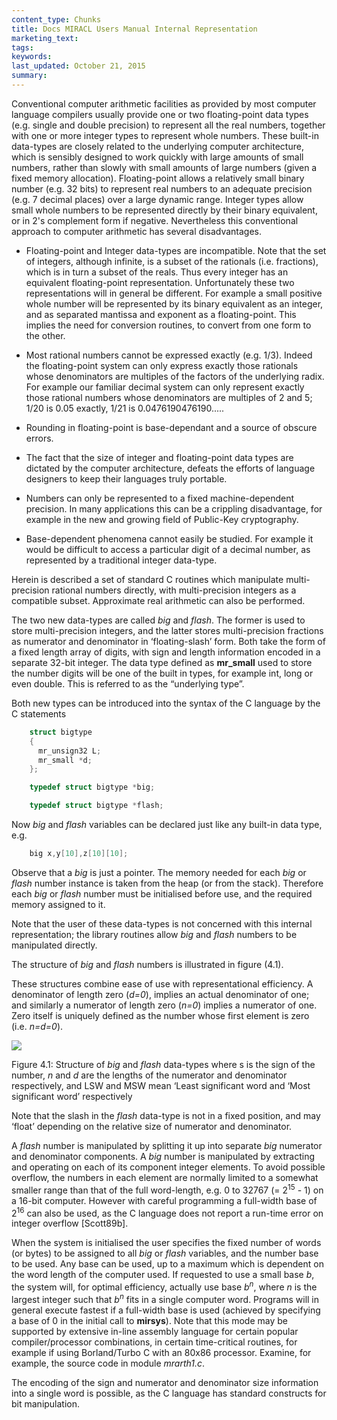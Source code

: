 ```yaml
---
content_type: Chunks
title: Docs MIRACL Users Manual Internal Representation
marketing_text:
tags: 
keywords: 
last_updated: October 21, 2015
summary: 
---
```


Conventional computer arithmetic facilities as provided by most computer language compilers usually provide one or two floating-point data types (e.g. single and double precision) to represent all the real numbers, together with one or more integer types to represent whole numbers. These built-in data-types are closely related to the underlying computer architecture, which is sensibly designed to work quickly with large amounts of small numbers, rather than slowly with small amounts of large numbers (given a fixed memory allocation). Floating-point allows a relatively small binary number (e.g. 32 bits) to represent real numbers to an adequate precision (e.g. 7 decimal places) over a large dynamic range. Integer types allow small whole numbers to be represented directly by their binary equivalent, or in 2's complement form if negative. Nevertheless this conventional approach to computer arithmetic has several disadvantages.

*   Floating-point and Integer data-types are incompatible. Note that the set of integers, although infinite, is a subset of the rationals (i.e. fractions), which is in turn a subset of the reals. Thus every integer has an equivalent floating-point representation. Unfortunately these two representations will in general be different. For example a small positive whole number will be represented by its binary equivalent as an integer, and as separated mantissa and exponent as a floating-point. This implies the need for conversion routines, to convert from one form to the other.

*   Most rational numbers cannot be expressed exactly (e.g. 1/3). Indeed the floating-point system can only express exactly those rationals whose denominators are multiples of the factors of the underlying radix. For example our familiar decimal system can only represent exactly those rational numbers whose denominators are multiples of 2 and 5; 1/20 is 0.05 exactly, 1/21 is 0.0476190476190.....

*   Rounding in floating-point is base-dependant and a source of obscure errors.

*   The fact that the size of integer and floating-point data types are dictated by the computer architecture, defeats the efforts of language designers to keep their languages truly portable.

*   Numbers can only be represented to a fixed machine-dependent precision. In many applications this can be a crippling disadvantage, for example in the new and growing field of Public-Key cryptography.

*   Base-dependent phenomena cannot easily be studied. For example it would be difficult to access a particular digit of a decimal number, as represented by a traditional integer data-type.

Herein is described a set of standard C routines which manipulate multi-precision rational numbers directly, with multi-precision integers as a compatible subset. Approximate real arithmetic can also be performed.

The two new data-types are called _big_ and _flash_. The former is used to store multi-precision integers, and the latter stores multi-precision fractions as numerator and denominator in ‘floating-slash’ form. Both take the form of a fixed length array of digits, with sign and length information encoded in a separate 32-bit integer. The data type defined as **mr_small** used to store the number digits will be one of the built in types, for example int, long or even double. This is referred to as the “underlying type”.

Both new types can be introduced into the syntax of the C language by the C statements

``` c
    struct bigtype
    {
      mr_unsign32 L;
      mr_small *d;
    };

    typedef struct bigtype *big;

    typedef struct bigtype *flash;
```

Now _big_ and _flash_ variables can be declared just like any built-in data type, e.g.

``` c
	big x,y[10],z[10][10];
```

Observe that a _big_ is just a pointer. The memory needed for each _big_ or _flash_ number instance is taken from the heap (or from the stack). Therefore each _big_ or _flash_ number must be initialised before use, and the required memory assigned to it.

Note that the user of these data-types is not concerned with this internal representation; the library routines allow _big_ and _flash_ numbers to be manipulated directly.

The structure of _big_ and _flash_ numbers is illustrated in figure (4.1).

These structures combine ease of use with representational efficiency. A denominator of length zero (_d=0_), implies an actual denominator of one; and similarly a numerator of length zero (_n=0_) implies a numerator of one. Zero itself is uniquely defined as the number whose first element is zero (i.e. _n=d=0_).   

![](\data\assets\images\chunks\4-1.png)

Figure 4.1:   Structure of _big_ and _flash_ data-types where s is the sign of the number, _n_ and _d_ are the lengths of the numerator and denominator respectively, and LSW and MSW mean ‘Least significant word and ‘Most significant word’ respectively

Note that the slash in the _flash_ data-type is not in a fixed position, and may ‘float’ depending on the relative size of numerator and denominator.

A _flash_ number is manipulated by splitting it up into separate _big_ numerator and denominator components. A _big_ number is manipulated by extracting and operating on each of its component integer elements. To avoid possible overflow, the numbers in each element are normally limited to a somewhat smaller range than that of the full word-length, e.g. 0 to 32767 (= 2<sup>15</sup> - 1) on a 16-bit computer. However with careful programming a full-width base of 2<sup>16</sup> can also be used, as the C language does not report a run-time error on integer overflow [Scott89b].

When the system is initialised the user specifies the fixed number of words (or bytes) to be assigned to all _big_ or _flash_ variables, and the number base to be used. Any base can be used, up to a maximum which is dependent on the word length of the computer used. If requested to use a small base _b_, the system will, for optimal efficiency, actually use base _b<sup>n</sup>_, where _n_ is the largest integer such that _b<sup>n</sup>_ fits in a single computer word. Programs will in general execute fastest if a full-width base is used (achieved by specifying a base of 0 in the initial call to **mirsys**). Note that this mode may be supported by extensive in-line assembly language for certain popular compiler/processor combinations, in certain time-critical routines, for example if using Borland/Turbo C with an 80x86 processor. Examine, for example, the source code in module _mrarth1.c_.

The encoding of the sign and numerator and denominator size information into a single word is possible, as the C language has standard constructs for bit manipulation.
